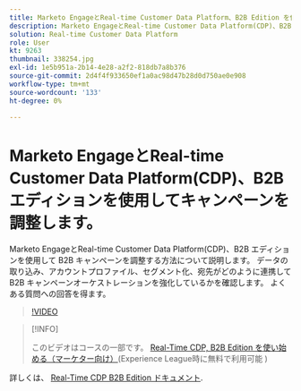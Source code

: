 ```yaml
---
title: Marketo EngageとReal-time Customer Data Platform、B2B Edition を使用してキャンペーンを調整
description: Marketo EngageとReal-time Customer Data Platform(CDP)、B2B エディションを使用してキャンペーンを調整する方法について説明します。
solution: Real-time Customer Data Platform
role: User
kt: 9263
thumbnail: 338254.jpg
exl-id: 1e5b951a-2b14-4e28-a2f2-818db7a8b376
source-git-commit: 2d4f4f933650ef1a0ac98d47b28d0d750ae0e908
workflow-type: tm+mt
source-wordcount: '133'
ht-degree: 0%

---
```


# Marketo EngageとReal-time Customer Data Platform(CDP)、B2B エディションを使用してキャンペーンを調整します。

Marketo EngageとReal-time Customer Data Platform(CDP)、B2B エディションを使用して B2B キャンペーンを調整する方法について説明します。 データの取り込み、アカウントプロファイル、セグメント化、宛先がどのように連携して B2B キャンペーンオーケストレーションを強化しているかを確認します。 よくある質問への回答を得ます。

>[!VIDEO](https://video.tv.adobe.com/v/338254?quality=12&learn=on)

>[!INFO]
>
> このビデオはコースの一部です。 [Real-Time CDP, B2B Edition を使い始める（マーケター向け）](https://experienceleague.adobe.com/?recommended=ExperiencePlatform-U-1-2021.rtcdp.b2b)(Experience League時に無料で利用可能 )

詳しくは、 [Real-Time CDP B2B Edition ドキュメント](https://experienceleague.adobe.com/docs/experience-platform/rtcdp/b2b-overview.html).
